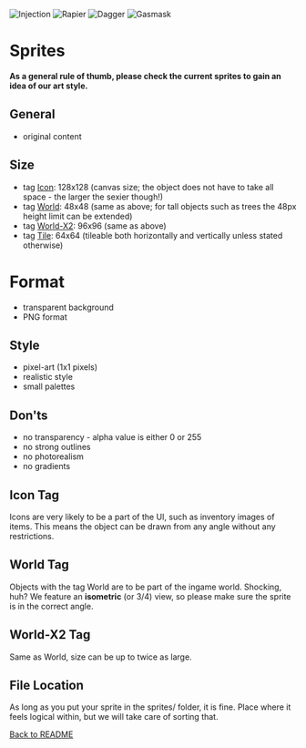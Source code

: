 ![Injection](sprites/consumables/injection.png)
![Rapier](sprites/weapons/rapier.png)
![Dagger](sprites/weapons/dagger.png)
![Gasmask](sprites/weapons/bullet.png)
         
# __Sprites__

**As a general rule of thumb, please check the current sprites to gain an idea of our art style.**

## __General__

- original content

## __Size__

- tag [Icon](https://github.com/doficia/project-cordon-sprites/issues?q=is%3Aissue+is%3Aopen+label%3Aicon): 128x128 (canvas size; the object does not have to take all space - the larger the sexier though!)
- tag [World](https://github.com/doficia/project-cordon-sprites/issues?q=is%3Aissue+is%3Aopen+label%3Aworld): 48x48 (same as above; for tall objects such as trees the 48px height limit can be extended)
- tag [World-X2](https://github.com/doficia/project-cordon-sprites/issues?q=is%3Aissue+is%3Aopen+label%3Aworld-x2): 96x96 (same as above)
- tag [Tile](https://github.com/doficia/project-cordon-sprites/issues?q=is%3Aissue+is%3Aopen+label%3Atile): 64x64 (tileable both horizontally and vertically unless stated otherwise)

# __Format__

- transparent background
- PNG format

## __Style__

- pixel-art (1x1 pixels)
- realistic style
- small palettes

## __Don'ts__

- no transparency - alpha value is either 0 or 255
- no strong outlines
- no photorealism
- no gradients

## __Icon__ Tag

Icons are very likely to be a part of the UI, such as inventory images of items. This means the object can be drawn from any angle without any restrictions.

## __World__ Tag

Objects with the tag World are to be part of the ingame world. Shocking, huh? We feature an **isometric** (or 3/4) view, so please make sure the sprite is in the correct angle.

## __World-X2__ Tag

Same as World, size can be up to twice as large.

## File __Location__

As long as you put your sprite in the sprites/ folder, it is fine. Place where it feels logical within, but we will take care of sorting that.

[Back to README](README.md)

